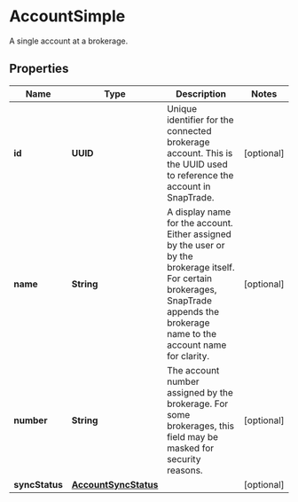 

# AccountSimple

A single account at a brokerage.

## Properties

| Name | Type | Description | Notes |
|------------ | ------------- | ------------- | -------------|
|**id** | **UUID** | Unique identifier for the connected brokerage account. This is the UUID used to reference the account in SnapTrade. |  [optional] |
|**name** | **String** | A display name for the account. Either assigned by the user or by the brokerage itself. For certain brokerages, SnapTrade appends the brokerage name to the account name for clarity. |  [optional] |
|**number** | **String** | The account number assigned by the brokerage. For some brokerages, this field may be masked for security reasons. |  [optional] |
|**syncStatus** | [**AccountSyncStatus**](AccountSyncStatus.md) |  |  [optional] |



